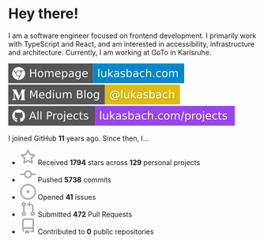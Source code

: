 # Hey there!

I am a software engineer focused on frontend development. I primarily work with TypeScript and React, and am interested in accessibility, infrastructure and architecture. Currently, I am working at GoTo in Karlsruhe.

[![Homepage](./icons/homepage.svg)](https://lukasbach.com)
[![Medium Blog](./icons/medium.svg)](https://medium.com/@lukasbach)
[![My Projects](./icons/projects.svg)](https://lukasbach.com/projects)

I joined GitHub **11** years ago. Since then, I...

- ![](./icons/star.svg) Received **1794** stars across **129** personal projects
- ![](./icons/commit.svg) Pushed **5738** commits
- ![](./icons/issues.svg) Opened **41** issues
- ![](./icons/pr.svg) Submitted **472** Pull Requests
- ![](./icons/repo.svg) Contributed to **0** public repositories
